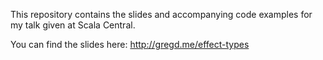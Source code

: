 This repository contains the slides and accompanying code examples for my talk given at Scala Central.

You can find the slides here: http://gregd.me/effect-types
